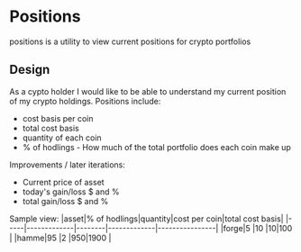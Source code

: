 # Positions
positions is a utility to view current positions for crypto portfolios

## Design
As a cypto holder I would like to be able to understand my current position of my crypto holdings. Positions include:
* cost basis per coin
* total cost basis
* quantity of each coin
* % of hodlings - How much of the total portfolio does each coin make up

Improvements / later iterations:
* Current price of asset
* today's gain/loss $ and %
* total gain/loss $ and %

Sample view: 
|asset|% of hodlings|quantity|cost per coin|total cost basis|
|-----|-------------|--------|-------------|----------------|
|forge|5            |10      |$10          |$100            |
|hamme|95           |2       |$950         |$1900           |

